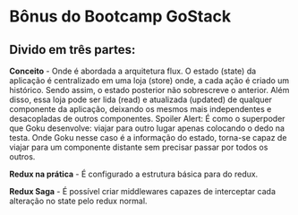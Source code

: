 # Bônus do Bootcamp GoStack

## Divido em três partes:  

**Conceito** - Onde é abordada a arquitetura flux. O estado (state) da aplicação é centralizado em uma loja (store) onde, a cada ação é criado um histórico. Sendo assim, o estado posterior não sobrescreve o anterior. Além disso, essa loja pode ser lida (read) e atualizada (updated) de qualquer componente da aplicação, deixando os mesmos mais independentes e desacopladas de outros componentes. Spoiler Alert: É como o superpoder que Goku desenvolve: viajar para outro lugar apenas colocando o dedo na testa. Onde Goku nesse caso é a informação do estado, torna-se capaz de viajar para um componente distante sem precisar passar por todos os outros.

**Redux na prática** - É configurado a estrutura básica para do redux.

**Redux Saga** - É possível criar middlewares capazes de interceptar cada alteração no state pelo redux normal.